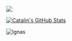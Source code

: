 <a href="https://github.com/lgnas/lgnas"> <img align="center" src="https://github-readme-stats.vercel.app/api/top-langs/?username=lgnas&hide=java,html&title_color=ffffff&text_color=c9cacc&icon_color=2bbc8a&bg_color=1d1f21" /> </a> 

<a href="https://github.com/lgnas/lgnas"> <img align="center" src="https://github-readme-stats.vercel.app/api?username=lgnas&show_icons=true&line_height=27&count_private=true&title_color=ffffff&text_color=c9cacc&icon_color=2bbc8a&bg_color=1d1f21" alt="Catalin's GitHub Stats" /> </a>

<p><img align="center" src="https://github-readme-streak-stats.herokuapp.com/?user=lgnas&theme=dark" alt="lgnas" /></p>
